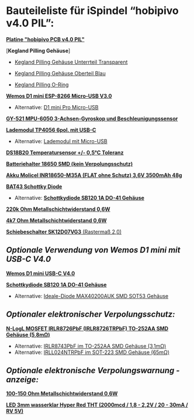 # Bauteileliste für iSpindel “hobipivo v4.0 PIL”:
 
[**Platine "hobipivo PCB v4.0 PIL"**](https://hobbybrauer.de/forum/viewtopic.php?f=61&t=29611)

[**Kegland Pilling Gehäuse**]
 - [Kegland Pilling Gehäuse Unterrteil Transparent](https://de.aliexpress.com/item/1005003990280004.html?spm=a2g0o.order_list.0.0.21ef5c5fDmE5M0&gatewayAdapt=glo2deu)

 - [Kegland Pilling Gehäuse Oberteil Blau](https://de.aliexpress.com/item/1005003985433021.html?spm=a2g0o.detail.1000060.2.443c63e5VQbLMw&gps-id=pcDetailBottomMoreThisSeller&scm=1007.13339.274681.0&scm_id=1007.13339.274681.0&scm-url=1007.13339.274681.0&pvid=0f5afa85-f419-4c67-97d9-b8ea69a16919&_t=gps-id%3ApcDetailBottomMoreThisSeller%2Cscm-url%3A1007.13339.274681.0%2Cpvid%3A0f5afa85-f419-4c67-97d9-b8ea69a16919%2Ctpp_buckets%3A668%232846%238113%231998&pdp_ext_f=%7B%22sku_id%22%3A%2212000027644997453%22%2C%22sceneId%22%3A%223339%22%7D&pdp_npi=2%40dis%21EUR%21%212.38%21%21%21%21%21%40210312cc16529431482003138e81a1%2112000027644997453%21rec&gatewayAdapt=glo2deu)

 - [Kegland Pilling O-Ring](https://de.aliexpress.com/item/1005003990060502.html?spm=a2g0o.detail.1000060.2.674f2e11IbvD5h&gps-id=pcDetailBottomMoreThisSeller&scm=1007.13339.274681.0&scm_id=1007.13339.274681.0&scm-url=1007.13339.274681.0&pvid=d01ec5de-adcd-4b7e-a240-33a9f65444ff&_t=gps-id%3ApcDetailBottomMoreThisSeller%2Cscm-url%3A1007.13339.274681.0%2Cpvid%3Ad01ec5de-adcd-4b7e-a240-33a9f65444ff%2Ctpp_buckets%3A668%232846%238113%231998&pdp_ext_f=%7B%22sku_id%22%3A%2212000027659323039%22%2C%22sceneId%22%3A%223339%22%7D&pdp_npi=2%40dis%21EUR%21%211.19%21%21%21%21%21%400b89a67f16529432462358830e66e6%2112000027659323039%21rec&gatewayAdapt=glo2deu)

[**Wemos D1 mini ESP-8266 Micro-USB V3.0**](https://www.amazon.de/dp/B08BTYHJM1/)
  - Alternative: [D1 mini Pro Micro-USB](https://www.reichelt.de/at/de/d1-mini-pro-esp8266-cp2104-d1-mini-pro-p266066.html?&trstct=pos_2&nbc=1)

[**GY-521 MPU-6050 3-Achsen-Gyroskop und Beschleunigungssensor**](https://www.reichelt.de/at/de/entwicklerboards-beschleunigung-gyroskop-3-achsen-mpu-6050-debo-sens-3axis-p253987.html?&trstct=pos_0&nbc=1)

[**Lademodul TP4056 6pol. mit USB-C**](https://www.reichelt.de/entwicklerboards-ladeplatine-fuer-3-7v-li-akkus-usb-c-1a-debo1-3-7li-1-0a-p291398.html?CCOUNTRY=445&LANGUAGE=de&GROUP=T9J&START=0&SORT=artnr&OFFSET=16&nbc=1&&r=1)
  - Alternative: [Lademodul mit Micro-USB](https://www.reichelt.de/entwicklerboards-ladeplatine-fuer-3-7v-li-akkus-micro-usb-1a-debo3-3-7li-1-0a-p291401.html?&trstct=pos_1&nbc=1)

[**DS18B20 Temperatursensor +/- 0,5°C Toleranz**](https://www.reichelt.de/at/de/digital-thermometer-1-wire--0-5-c-to-92-ds-18b20-p58169.html?&trstct=pos_0&nbc=1)

[**Batteriehalter 18650 SMD (kein Verpolungsschutz)**](https://www.reichelt.de/at/de/batteriehalter-fuer-1-18650-keystone-1042-p213369.html?&trstct=pos_1&nbc=1)

[**Akku Molicel INR18650-M35A (FLAT ohne Schutz) 3,6V 3500mAh 48g**](https://www.akkuparts24.de/Molicel-INR18650-M35A-36V-3500mAh-Li-Ion-AkkuZelle)

[**BAT43 Schottky Diode**](https://www.reichelt.de/at/de/schottkydiode-30-v-0-2-a-do-35-bat-43-p4851.html?&trstct=pos_0&nbc=1)
- Alternative: [**Schottkydiode SB120 1A DO-41 Gehäuse**](https://www.reichelt.de/schottkydiode-20-v-1-a-do-41-sb-120-p16010.html?CCOUNTRY=445&LANGUAGE=de&trstct=pos_0&nbc=1&&r=1)

[**220k Ohm Metallschichtwiderstand 0,6W**](https://www.reichelt.de/at/de/widerstand-metallschicht-220-kohm-0207-0-6-w-1--metall-220k-p11628.html?search=220k++Metallschichtwiderstand+0%2C6W&&r=1)

[**4k7 Ohm Metallschichtwiderstand 0,6W**](https://www.reichelt.de/at/de/widerstand-metallschicht-4-70-kohm-0207-0-6-w-1--metall-4-70k-p11784.html?&trstct=pos_0&nbc=1)

[**Schiebeschalter SK12D07VG3** (Rastermaß 2,0)](https://www.amazon.de/dp/B01MFEYZBM/ref=sspa_dk_detail_0?psc=1&pd_rd_i=B01MFEYZBM&pd_rd_w=RhDX4&pf_rd_p=bd15b7b9-fa5e-4aef-a5bb-d9e0309ac917&pd_rd_wg=KaHGN&pf_rd_r=ABJ0MRVYEXAHP81MW20H&pd_rd_r=21b91368-36ba-40b3-a235-7ee2a737e575&s=diy&spLa=ZW5jcnlwdGVkUXVhbGlmaWVyPUFTTUlPWE9ITjY2NjYmZW5jcnlwdGVkSWQ9QTA5ODk0MzYxVVBIMjVNSE40SjlFJmVuY3J5cHRlZEFkSWQ9QTA2MzI5MDcyTlNCSVlWV0tYOTQ1JndpZGdldE5hbWU9c3BfZGV0YWlsJmFjdGlvbj1jbGlja1JlZGlyZWN0JmRvTm90TG9nQ2xpY2s9dHJ1ZQ==)

## *Optionale Verwendung von Wemos D1 mini mit USB-C V4.0*
[**Wemos D1 mini USB-C V4.0**](https://de.aliexpress.com/item/32529101036.html?gatewayAdapt=glo2deu&spm=a2g0o.order_list.0.0.21ef5c5fvaJho1)

[**Schottkydiode SB120 1A DO-41 Gehäuse**](https://www.reichelt.de/schottkydiode-20-v-1-a-do-41-sb-120-p16010.html?CCOUNTRY=445&LANGUAGE=de&trstct=pos_0&nbc=1&&r=1)
 - Alternative: [Ideale-Diode MAX40200AUK SMD SOT53 Gehäuse](https://de.aliexpress.com/item/1005003767161107.html?gatewayAdapt=glo2deu&spm=a2g0o.order_list.0.0.21ef5c5fvaJho1)
 
## *Optionaler elektronischer Verpolungsschutz:*
[**N-LogL MOSFET IRLR8726PbF (IRLR8726TRPbF) TO-252AA SMD Gehäuse (5,8mΩ)**](https://www.reichelt.de/at/de/mosfet-n-logl-30v-86a-0-0058r-to252aa-irlr8726pbf-p254838.html?search=IRLR8726PbF&&r=1)
 - Alternative: [IRLR8743PbF im TO-252AA SMD Gehäuse (3,1mΩ)](https://www.reichelt.at/at/de/index.html?ACTION=446&LA=446&nbc=1&q=irlr8743pbf)  
 - Alternative: [IRLL024NTRPbF im SOT-223 SMD Gehäuse (65mΩ)](https://www.reichelt.at/at/de/index.html?ACTION=446&LA=446&nbc=1&q=irll024ntrpbf)

## *Optionale elektronische Verpolungswarnung -anzeige:*
[**100-150 Ohm Metallschichtwiderstand 0,6W**](https://www.reichelt.de/at/de/widerstand-metallschicht-100-ohm-0207-0-6-w-1--metall-100-p11457.html?search=100R+Metallschichtwiderstand+0%2C6W&&r=1)

[**LED 3mm wasserklar Hyper Red THT (2000mcd / 1,8 - 2,2V / 20 - 30mA / RV 5V)**](https://www.reichelt.de/at/de/led-3-mm-bedrahtet-hyper-rot-2000-mcd-34--led-3-2000-rt-p156311.html?search=LED+3-2000+RT&&r=1)

